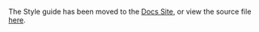 The Style guide has been moved to the [Docs Site](https://pantheon.io/docs/style-guide), or view the source file [here](https://github.com/pantheon-systems/documentation/blob/main/source/content/style-guide.md).